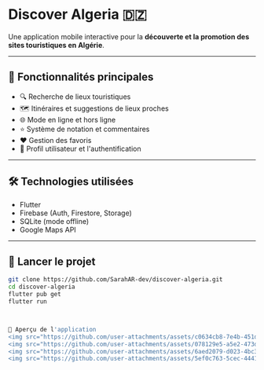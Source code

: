 # Discover Algeria 🇩🇿

Une application mobile interactive pour la **découverte et la promotion des sites touristiques en Algérie**.

---

## 📱 Fonctionnalités principales
- 🔍 Recherche de lieux touristiques
- 🗺️ Itinéraires et suggestions de lieux proches
- 🌐 Mode en ligne et hors ligne
- ⭐ Système de notation et commentaires
- ❤️ Gestion des favoris
- 👤 Profil utilisateur et l'authentification

---

## 🛠️ Technologies utilisées
- Flutter
- Firebase (Auth, Firestore, Storage)
- SQLite (mode offline)
- Google Maps API

---

## 🚀 Lancer le projet
```bash
git clone https://github.com/SarahAR-dev/discover-algeria.git
cd discover-algeria
flutter pub get
flutter run



📸 Aperçu de l'application
<img src="https://github.com/user-attachments/assets/c0634cb8-7e4b-451d-b88a-b90cf6e37240" width="200">
<img src="https://github.com/user-attachments/assets/078129e5-a5e2-473d-853c-72823700fd43" width="200">
<img src="https://github.com/user-attachments/assets/6aed2079-d023-4bc3-bad2-0a91b2f3678d" width="200">
<img src="https://github.com/user-attachments/assets/5ef0c763-5cec-4441-a9b6-204354501b2c" width="200"> ```
